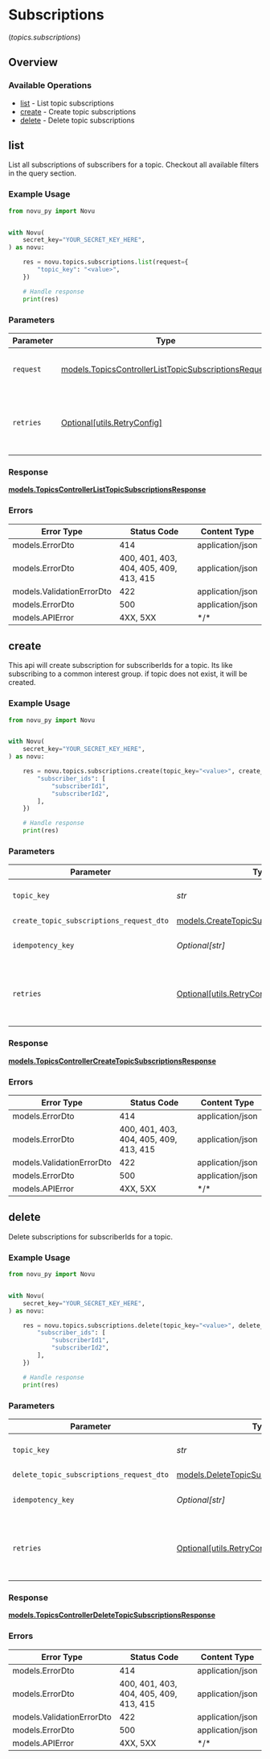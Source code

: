 # Subscriptions
(*topics.subscriptions*)

## Overview

### Available Operations

* [list](#list) - List topic subscriptions
* [create](#create) - Create topic subscriptions
* [delete](#delete) - Delete topic subscriptions

## list

List all subscriptions of subscribers for a topic.
    Checkout all available filters in the query section.

### Example Usage

```python
from novu_py import Novu


with Novu(
    secret_key="YOUR_SECRET_KEY_HERE",
) as novu:

    res = novu.topics.subscriptions.list(request={
        "topic_key": "<value>",
    })

    # Handle response
    print(res)

```

### Parameters

| Parameter                                                                                                             | Type                                                                                                                  | Required                                                                                                              | Description                                                                                                           |
| --------------------------------------------------------------------------------------------------------------------- | --------------------------------------------------------------------------------------------------------------------- | --------------------------------------------------------------------------------------------------------------------- | --------------------------------------------------------------------------------------------------------------------- |
| `request`                                                                                                             | [models.TopicsControllerListTopicSubscriptionsRequest](../../models/topicscontrollerlisttopicsubscriptionsrequest.md) | :heavy_check_mark:                                                                                                    | The request object to use for the request.                                                                            |
| `retries`                                                                                                             | [Optional[utils.RetryConfig]](../../models/utils/retryconfig.md)                                                      | :heavy_minus_sign:                                                                                                    | Configuration to override the default retry behavior of the client.                                                   |

### Response

**[models.TopicsControllerListTopicSubscriptionsResponse](../../models/topicscontrollerlisttopicsubscriptionsresponse.md)**

### Errors

| Error Type                             | Status Code                            | Content Type                           |
| -------------------------------------- | -------------------------------------- | -------------------------------------- |
| models.ErrorDto                        | 414                                    | application/json                       |
| models.ErrorDto                        | 400, 401, 403, 404, 405, 409, 413, 415 | application/json                       |
| models.ValidationErrorDto              | 422                                    | application/json                       |
| models.ErrorDto                        | 500                                    | application/json                       |
| models.APIError                        | 4XX, 5XX                               | \*/\*                                  |

## create

This api will create subscription for subscriberIds for a topic. 
      Its like subscribing to a common interest group. if topic does not exist, it will be created.

### Example Usage

```python
from novu_py import Novu


with Novu(
    secret_key="YOUR_SECRET_KEY_HERE",
) as novu:

    res = novu.topics.subscriptions.create(topic_key="<value>", create_topic_subscriptions_request_dto={
        "subscriber_ids": [
            "subscriberId1",
            "subscriberId2",
        ],
    })

    # Handle response
    print(res)

```

### Parameters

| Parameter                                                                                       | Type                                                                                            | Required                                                                                        | Description                                                                                     |
| ----------------------------------------------------------------------------------------------- | ----------------------------------------------------------------------------------------------- | ----------------------------------------------------------------------------------------------- | ----------------------------------------------------------------------------------------------- |
| `topic_key`                                                                                     | *str*                                                                                           | :heavy_check_mark:                                                                              | The key identifier of the topic                                                                 |
| `create_topic_subscriptions_request_dto`                                                        | [models.CreateTopicSubscriptionsRequestDto](../../models/createtopicsubscriptionsrequestdto.md) | :heavy_check_mark:                                                                              | N/A                                                                                             |
| `idempotency_key`                                                                               | *Optional[str]*                                                                                 | :heavy_minus_sign:                                                                              | A header for idempotency purposes                                                               |
| `retries`                                                                                       | [Optional[utils.RetryConfig]](../../models/utils/retryconfig.md)                                | :heavy_minus_sign:                                                                              | Configuration to override the default retry behavior of the client.                             |

### Response

**[models.TopicsControllerCreateTopicSubscriptionsResponse](../../models/topicscontrollercreatetopicsubscriptionsresponse.md)**

### Errors

| Error Type                             | Status Code                            | Content Type                           |
| -------------------------------------- | -------------------------------------- | -------------------------------------- |
| models.ErrorDto                        | 414                                    | application/json                       |
| models.ErrorDto                        | 400, 401, 403, 404, 405, 409, 413, 415 | application/json                       |
| models.ValidationErrorDto              | 422                                    | application/json                       |
| models.ErrorDto                        | 500                                    | application/json                       |
| models.APIError                        | 4XX, 5XX                               | \*/\*                                  |

## delete

Delete subscriptions for subscriberIds for a topic.

### Example Usage

```python
from novu_py import Novu


with Novu(
    secret_key="YOUR_SECRET_KEY_HERE",
) as novu:

    res = novu.topics.subscriptions.delete(topic_key="<value>", delete_topic_subscriptions_request_dto={
        "subscriber_ids": [
            "subscriberId1",
            "subscriberId2",
        ],
    })

    # Handle response
    print(res)

```

### Parameters

| Parameter                                                                                       | Type                                                                                            | Required                                                                                        | Description                                                                                     |
| ----------------------------------------------------------------------------------------------- | ----------------------------------------------------------------------------------------------- | ----------------------------------------------------------------------------------------------- | ----------------------------------------------------------------------------------------------- |
| `topic_key`                                                                                     | *str*                                                                                           | :heavy_check_mark:                                                                              | The key identifier of the topic                                                                 |
| `delete_topic_subscriptions_request_dto`                                                        | [models.DeleteTopicSubscriptionsRequestDto](../../models/deletetopicsubscriptionsrequestdto.md) | :heavy_check_mark:                                                                              | N/A                                                                                             |
| `idempotency_key`                                                                               | *Optional[str]*                                                                                 | :heavy_minus_sign:                                                                              | A header for idempotency purposes                                                               |
| `retries`                                                                                       | [Optional[utils.RetryConfig]](../../models/utils/retryconfig.md)                                | :heavy_minus_sign:                                                                              | Configuration to override the default retry behavior of the client.                             |

### Response

**[models.TopicsControllerDeleteTopicSubscriptionsResponse](../../models/topicscontrollerdeletetopicsubscriptionsresponse.md)**

### Errors

| Error Type                             | Status Code                            | Content Type                           |
| -------------------------------------- | -------------------------------------- | -------------------------------------- |
| models.ErrorDto                        | 414                                    | application/json                       |
| models.ErrorDto                        | 400, 401, 403, 404, 405, 409, 413, 415 | application/json                       |
| models.ValidationErrorDto              | 422                                    | application/json                       |
| models.ErrorDto                        | 500                                    | application/json                       |
| models.APIError                        | 4XX, 5XX                               | \*/\*                                  |